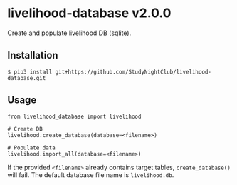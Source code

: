 # livelihood-database v2.0.0

Create and populate livelihood DB (sqlite).

## Installation

    $ pip3 install git+https://github.com/StudyNightClub/livelihood-database.git

## Usage

    from livelihood_database import livelihood

    # Create DB
    livelihood.create_database(database=<filename>)

    # Populate data
    livelihood.import_all(database=<filename>)

If the provided `<filename>` already contains target tables, `create_database()`
will fail. The default database file name is `livelihood.db`.
